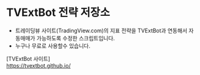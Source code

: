 # TVExtBot 전략 저장소

- 트레이딩뷰 사이트(TradingView.com)의 지표 전략을 TVExtBot과 연동해서 자동매매가 가능하도록 수정한 스크립트입니다.
- 누구나 무료로 사용할수 있습니다.

[TVExtBot 사이트]  
https://tvextbot.github.io/
